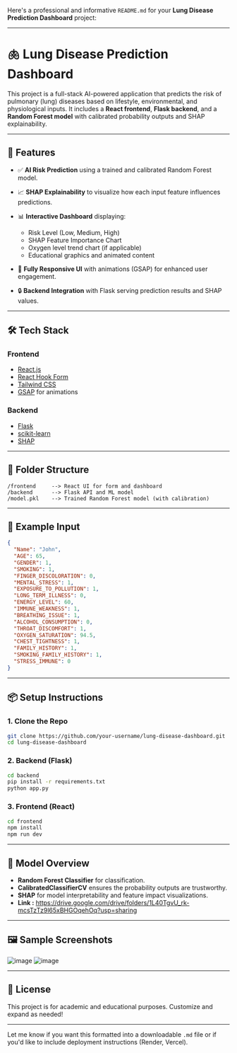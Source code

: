 Here's a professional and informative `README.md` for your **Lung Disease Prediction Dashboard** project:

---

# 🫁 Lung Disease Prediction Dashboard

This project is a full-stack AI-powered application that predicts the risk of pulmonary (lung) diseases based on lifestyle, environmental, and physiological inputs. It includes a **React frontend**, **Flask backend**, and a **Random Forest model** with calibrated probability outputs and SHAP explainability.

---

## 🚀 Features

* ✅ **AI Risk Prediction** using a trained and calibrated Random Forest model.
* 📈 **SHAP Explainability** to visualize how each input feature influences predictions.
* 📊 **Interactive Dashboard** displaying:

  * Risk Level (Low, Medium, High)
  * SHAP Feature Importance Chart
  * Oxygen level trend chart (if applicable)
  * Educational graphics and animated content
* 📱 **Fully Responsive UI** with animations (GSAP) for enhanced user engagement.
* 🔒 **Backend Integration** with Flask serving prediction results and SHAP values.

---

## 🛠️ Tech Stack

### Frontend

* [React.js](https://reactjs.org/)
* [React Hook Form](https://react-hook-form.com/)
* [Tailwind CSS](https://tailwindcss.com/)
* [GSAP](https://greensock.com/gsap/) for animations

### Backend

* [Flask](https://flask.palletsprojects.com/)
* [scikit-learn](https://scikit-learn.org/)
* [SHAP](https://github.com/slundberg/shap)

---

## 📂 Folder Structure

```
/frontend     --> React UI for form and dashboard
/backend      --> Flask API and ML model
/model.pkl    --> Trained Random Forest model (with calibration)
```

---

## 🧪 Example Input

```json
{
  "Name": "John",
  "AGE": 65,
  "GENDER": 1,
  "SMOKING": 1,
  "FINGER_DISCOLORATION": 0,
  "MENTAL_STRESS": 1,
  "EXPOSURE_TO_POLLUTION": 1,
  "LONG_TERM_ILLNESS": 0,
  "ENERGY_LEVEL": 60,
  "IMMUNE_WEAKNESS": 1,
  "BREATHING_ISSUE": 1,
  "ALCOHOL_CONSUMPTION": 0,
  "THROAT_DISCOMFORT": 1,
  "OXYGEN_SATURATION": 94.5,
  "CHEST_TIGHTNESS": 1,
  "FAMILY_HISTORY": 1,
  "SMOKING_FAMILY_HISTORY": 1,
  "STRESS_IMMUNE": 0
}
```

---

## 📦 Setup Instructions

### 1. Clone the Repo

```bash
git clone https://github.com/your-username/lung-disease-dashboard.git
cd lung-disease-dashboard
```

### 2. Backend (Flask)

```bash
cd backend
pip install -r requirements.txt
python app.py
```

### 3. Frontend (React)

```bash
cd frontend
npm install
npm run dev
```

---

## 🧠 Model Overview

* **Random Forest Classifier** for classification.
* **CalibratedClassifierCV** ensures the probability outputs are trustworthy.
* **SHAP** for model interpretability and feature impact visualizations.
* **Link :** https://drive.google.com/drive/folders/1L40TgvU_rk-mcsTzTz9l65xBHGOqehOq?usp=sharing

---

## 🖼️ Sample Screenshots

![image](https://github.com/user-attachments/assets/1d689b4e-c792-4129-95e0-474dc10125c1)
![image](https://github.com/user-attachments/assets/6be3176b-7542-47bb-a02a-bde3618a5c02)


---

## 📜 License

This project is for academic and educational purposes. Customize and expand as needed!

---

Let me know if you want this formatted into a downloadable `.md` file or if you'd like to include deployment instructions (Render, Vercel).
